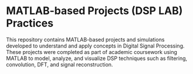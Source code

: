 # MATLAB-based Projects (DSP LAB) Practices

This repository contains MATLAB-based projects and simulations developed to understand and apply concepts in Digital Signal Processing. These projects were completed as part of academic coursework using MATLAB to model, analyze, and visualize DSP techniques such as filtering, convolution, DFT, and signal reconstruction.
